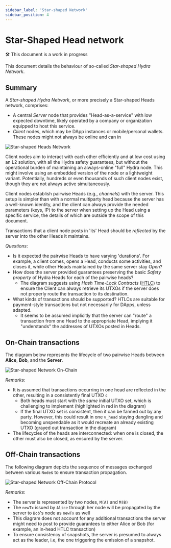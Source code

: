 ```yaml
---
sidebar_label: 'Star-shaped Network'
sidebar_position: 4
---
```


# Star-Shaped Head network

:hammer_and_wrench: This document is a work in progress

This document details the behaviour of so-called _Star-shaped Hydra Network_.

## Summary

A _Star-shaped Hydra Network_, or more precisely a Star-shaped Heads network, comprises:

* A central _Server_ node that provides "Head-as-a-service" with low expected downtime, likely operated by a company or organization equipped to host this service.
* _Client_ nodes, which may be DApp instances or mobile/personal wallets. These nodes might not always be online and can in


![Star-shaped Heads Network](./star-shaped-general.jpg)

Client nodes aim to interact with each other efficiently and at low cost using an L2 solution, with all the Hydra safety guarantees, but without the operational burden of maintaining an always-online "full" Hydra node. This might involve using an embedded version of the node or a lightweight variant. Potentially, hundreds or even thousands of such client nodes exist, though they are not always active simultaneously.

Client nodes establish pairwise Heads (e.g., _channels_) with the server. This setup is simpler than with a normal multiparty head because the server has a well-known identity, and the client can always provide the needed parameters (keys, IP) to the server when setting up the Head using a specific service, the details of which are outside the scope of this document.

Transactions that a client node posts in 'its' Head should be _reflected_ by the server into the other Heads it maintains.

_Questions_:
* Is it expected the pairwise Heads to have varying 'durations'. For example, a client comes, opens a Head, conducts some activities, and closes it, while other Heads maintained by the same server stay _Open_?
* How does the server provided guarantees preserving the basic _Safety property_ of Hydra Heads for each of the pairwise heads?
  *  The diagram suggests using _Hash Time-Lock Contracts_ ([HTLC](https://docs.lightning.engineering/the-lightning-network/multihop-payments/hash-time-lock-contract-htlc)) to ensure the Client can always retrieve its UTXOs if the server does not properly route the transaction to its destination.
* What kinds of transactions should be supported? HTLCs are suitable for payment-style transactions but not necessarily for DApps, unless adapted.
  * It seems to be assumed implicitly that the server can "route" a transaction from one Head to the appropriate Head, implying it "understands" the addresses of UTXOs posted in Heads.

## On-Chain transactions

The diagram below represents the lifecycle of two pairwise Heads between **Alice**, **Bob**, and the **Server**.

![Star-shaped Network On-Chain](./star-shaped-txs.png)

_Remarks_:

* It is assumed that transactions occurring in one head are reflected in the other, resulting in a consistently final UTXO `c`
  * Both heads must start with the _same_ initial UTXO set, which is challenging to implement (highlighted in red in the diagram)
  * If the final UTXO set is consistent, then it can be fanned out by any party. However, this could result in one `ν_head` staying dangling and becoming unspendable as it would recreate an already existing UTXO (grayed out transaction in the diagram)
* The lifecycles of the heads are interconnected: when one is closed, the other must also be closed, as ensured by the server.

## Off-Chain transactions

The following diagram depicts the sequence of messages exchanged between various `Node`s to ensure transaction propagation.

![Star-shaped Network Off-Chain Protocol](./off-chain-protocol.png)

_Remarks_:

* The server is represented by two nodes, `M(A)` and `M(B)`
* The `newTx` issued by `Alice` through her node will be propagated by the server to `Bob`'s node as `newTx` as well
* This diagram does not account for any additional transactions the server might need to post to provide guarantees to either Alice or Bob (for example, an in-head HTLC transaction)
* To ensure consistency of snapshots, the server is presumed to always act as the leader, i.e, the one triggering the emission of a snapshot.
